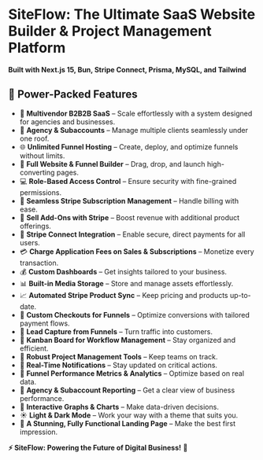 # **SiteFlow: The Ultimate SaaS Website Builder & Project Management Platform**

**Built with Next.js 15, Bun, Stripe Connect, Prisma, MySQL, and Tailwind**

## **🚀 Power-Packed Features**

- 🔹 **Multivendor B2B2B SaaS** – Scale effortlessly with a system designed for agencies and businesses.
- 🏢 **Agency & Subaccounts** – Manage multiple clients seamlessly under one roof.
- 🌐 **Unlimited Funnel Hosting** – Create, deploy, and optimize funnels without limits.
- 🚀 **Full Website & Funnel Builder** – Drag, drop, and launch high-converting pages.
- 💻 **Role-Based Access Control** – Ensure security with fine-grained permissions.
- 🔄 **Seamless Stripe Subscription Management** – Handle billing with ease.
- 🛒 **Sell Add-Ons with Stripe** – Boost revenue with additional product offerings.
- 🔐 **Stripe Connect Integration** – Enable secure, direct payments for all users.
- 💳 **Charge Application Fees on Sales & Subscriptions** – Monetize every transaction.
- 💰 **Custom Dashboards** – Get insights tailored to your business.
- 📊 **Built-in Media Storage** – Store and manage assets effortlessly.
- 📈 **Automated Stripe Product Sync** – Keep pricing and products up-to-date.
- 📌 **Custom Checkouts for Funnels** – Optimize conversions with tailored payment flows.
- 📢 **Lead Capture from Funnels** – Turn traffic into customers.
- 🎨 **Kanban Board for Workflow Management** – Stay organized and efficient.
- 📂 **Robust Project Management Tools** – Keep teams on track.
- 🔗 **Real-Time Notifications** – Stay updated on critical actions.
- 📆 **Funnel Performance Metrics & Analytics** – Optimize based on real data.
- 🧾 **Agency & Subaccount Reporting** – Get a clear view of business performance.
- 🌙 **Interactive Graphs & Charts** – Make data-driven decisions.
- ☀️ **Light & Dark Mode** – Work your way with a theme that suits you.
- 📄 **A Stunning, Fully Functional Landing Page** – Make the best first impression.

**⚡ SiteFlow: Powering the Future of Digital Business!** 🚀
